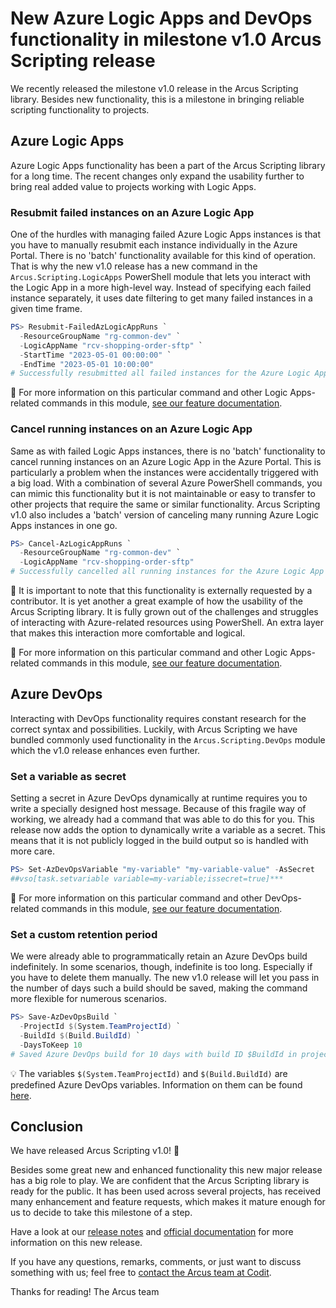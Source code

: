 # New Azure Logic Apps and DevOps functionality in milestone v1.0 Arcus Scripting release
We recently released the milestone v1.0 release in the Arcus Scripting library. Besides new functionality, this is a milestone in bringing reliable scripting functionality to projects.

## Azure Logic Apps
Azure Logic Apps functionality has been a part of the Arcus Scripting library for a long time. The recent changes only expand the usability further to bring real added value to projects working with Logic Apps.

### Resubmit failed instances on an Azure Logic App
One of the hurdles with managing failed Azure Logic Apps instances is that you have to manually resubmit each instance individually in the Azure Portal. There is no 'batch' functionality available for this kind of operation. That is why the new v1.0 release has a new command in the `Arcus.Scripting.LogicApps` PowerShell module that lets you interact with the Logic App in a more high-level way. Instead of specifying each failed instance separately, it uses date filtering to get many failed instances in a given time frame.

```powershell
PS> Resubmit-FailedAzLogicAppRuns `
  -ResourceGroupName "rg-common-dev" `
  -LogicAppName "rcv-shopping-order-sftp" `
  -StartTime "2023-05-01 00:00:00" `
  -EndTime "2023-05-01 10:00:00"
# Successfully resubmitted all failed instances for the Azure Logic App 'rcv-shopping-order-sftp' in resource group 'rg-common-dev' from '2023-05-01 00:00:00' and until '2023-05-01 10:00:00'
```

🔗 For more information on this particular command and other Logic Apps-related commands in this module, [see our feature documentation](https://scripting.arcus-azure.net/Features/powershell/azure-logic-apps).

### Cancel running instances on an Azure Logic App
Same as with failed Logic Apps instances, there is no 'batch' functionality to cancel running instances on an Azure Logic App in the Azure Portal. This is particularly a problem when the instances were accidentally triggered with a big load. With a combination of several Azure PowerShell commands, you can mimic this functionality but it is not maintainable or easy to transfer to other projects that require the same or similar functionality. Arcus Scripting v1.0 also includes a 'batch' version of canceling many running Azure Logic Apps instances in one go.

```powershell
PS> Cancel-AzLogicAppRuns `
  -ResourceGroupName "rg-common-dev" `
  -LogicAppName "rcv-shopping-order-sftp"
# Successfully cancelled all running instances for the Azure Logic App 'rcv-shopping-order-sftp' in resource group 'rg-common-dev'
```

🚩 It is important to note that this functionality is externally requested by a contributor. It is yet another a great example of how the usability of the Arcus Scripting library. It is fully grown out of the challenges and struggles of interacting with Azure-related resources using PowerShell. An extra layer that makes this interaction more comfortable and logical.

🔗 For more information on this particular command and other Logic Apps-related commands in this module, [see our feature documentation](https://scripting.arcus-azure.net/Features/powershell/azure-logic-apps).

## Azure DevOps
Interacting with DevOps functionality requires constant research for the correct syntax and possibilities. Luckily, with Arcus Scripting we have bundled commonly used functionality in the `Arcus.Scripting.DevOps` module which the v1.0 release enhances even further. 

### Set a variable as secret
Setting a secret in Azure DevOps dynamically at runtime requires you to write a specially designed host message. Because of this fragile way of working, we already had a command that was able to do this for you. This release now adds the option to dynamically write a variable as a secret. This means that it is not publicly logged in the build output so is handled with more care.

```powershell
PS> Set-AzDevOpsVariable "my-variable" "my-variable-value" -AsSecret
##vso[task.setvariable variable=my-variable;issecret=true]***
```

🔗 For more information on this particular command and other DevOps-related commands in this module, [see our feature documentation](https://scripting.arcus-azure.net/Features/powershell/azure-devops).

### Set a custom retention period
We were already able to programmatically retain an Azure DevOps build indefinitely. In some scenarios, though, indefinite is too long. Especially if you have to delete them manually. The new v1.0 release will let you pass in the number of days such a build should be saved, making the command more flexible for numerous scenarios.

```powershell
PS> Save-AzDevOpsBuild `
  -ProjectId $(System.TeamProjectId) `
  -BuildId $(Build.BuildId) `
  -DaysToKeep 10
# Saved Azure DevOps build for 10 days with build ID $BuildId in project $ProjectId
```

💡 The variables `$(System.TeamProjectId)` and `$(Build.BuildId)` are predefined Azure DevOps variables. Information on them can be found [here](https://docs.microsoft.com/en-us/azure/devops/pipelines/build/variables?view=azure-devops&tabs=yaml).

## Conclusion
We have released Arcus Scripting v1.0! 🎉

Besides some great new and enhanced functionality this new major release has a big role to play. We are confident that the Arcus Scripting library is ready for the public. It has been used across several projects, has received many enhancement and feature requests, which makes it mature enough for us to decide to take this milestone of a step.

Have a look at our [release notes](https://github.com/arcus-azure/arcus.scripting/releases/tag/v1.0.0) and [official documentation](https://scripting.arcus-azure.net/) for more information on this new release.

If you have any questions, remarks, comments, or just want to discuss something with us; feel free to [contact the Arcus team at Codit](https://github.com/arcus-azure/arcus.scripting/issues/new/choose).

Thanks for reading!
The Arcus team